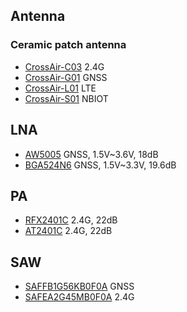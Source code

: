 ## Antenna
### Ceramic patch antenna
- [CrossAir-C03](assets/RF_ANTENNA_CrossAir-C03_2.4GHZ.pdf) 2.4G
- [CrossAir-G01](assets/RF_ANTENNA_CrossAir-G01_GNSS.pdf)  GNSS
- [CrossAir-L01](assets/RF_ANTENNA_CrossAir-L01_LTE.pdf)  LTE
- [CrossAir-S01](assets/RF_ANTENNA_CrossAir-S01_NBIOT.pdf)  NBIOT

## LNA
- [AW5005](https://item.szlcsc.com/5725664.html) GNSS, 1.5V~3.6V, 18dB
- [BGA524N6](assets/RF_LNA_BGA524N6.PDF) GNSS, 1.5V~3.3V, 19.6dB

## PA
- [RFX2401C](https://item.szlcsc.com/19919.html) 2.4G, 22dB
- [AT2401C](https://item.szlcsc.com/838326.html) 2.4G, 22dB

## SAW
- [SAFFB1G56KB0F0A](https://item.szlcsc.com/92836.html) GNSS
- [SAFEA2G45MB0F0A](https://item.szlcsc.com/978988.html) 2.4G


